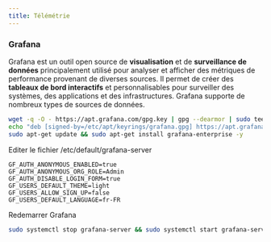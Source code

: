 ```yaml
---
title: Télémétrie
---
```


### Grafana

Grafana est un outil open source de **visualisation** et de **surveillance de données** principalement utilisé pour analyser et afficher des métriques de performance provenant de diverses sources. Il permet de créer des **tableaux de bord interactifs** et personnalisables pour surveiller des systèmes, des applications et des infrastructures. Grafana supporte de nombreux types de sources de données.

```sh
wget -q -O - https://apt.grafana.com/gpg.key | gpg --dearmor | sudo tee /etc/apt/keyrings/grafana.gpg > /dev/null
echo "deb [signed-by=/etc/apt/keyrings/grafana.gpg] https://apt.grafana.com stable main" | sudo tee -a /etc/apt/sources.list.d/grafana.list
sudo apt-get update && sudo apt-get install grafana-enterprise -y
```

Editer le fichier /etc/default/grafana-server

```
GF_AUTH_ANONYMOUS_ENABLED=true
GF_AUTH_ANONYMOUS_ORG_ROLE=Admin
GF_AUTH_DISABLE_LOGIN_FORM=true
GF_USERS_DEFAULT_THEME=light
GF_USERS_ALLOW_SIGN_UP=false
GF_USERS_DEFAULT_LANGUAGE=fr-FR

```

Redemarrer Grafana

```sh
sudo systemctl stop grafana-server && sudo systemctl start grafana-server
```
